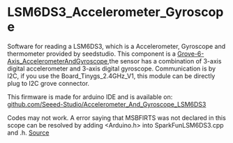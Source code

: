 # LSM6DS3_Accelerometer_Gyroscope

Software for reading a LSM6DS3, which is a Accelerometer, Gyroscope and thermometer provided by seedstudio. This component is a [Grove-6-Axis_AccelerometerAndGyroscope](https://wiki.seeedstudio.com/Grove-6-Axis_AccelerometerAndGyroscope/),the sensor has a combination of 3-axis digital accelerometer and 3-axis digital gyroscope. 
Communication is by I2C, if you use the Board_Tinygs_2.4GHz_V1, this module can be directly plug to I2C grove connector.


This firmware is made for arduino IDE and is available on: [github.com/Seeed-Studio/Accelerometer_And_Gyroscope_LSM6DS3](https://github.com/Seeed-Studio/Accelerometer_And_Gyroscope_LSM6DS3)


Codes may not work. A error saying that MSBFIRTS was not declared in this scope can be resolved by adding <Arduino.h> into SparkFunLSM6DS3.cpp and .h. [Source](https://github.com/sparkfun/SparkFun_LSM6DS3_Arduino_Library/issues/6)
